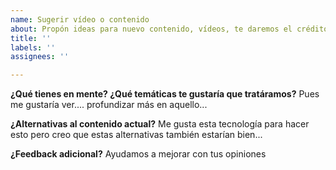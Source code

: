 ```yaml
---
name: Sugerir vídeo o contenido
about: Propón ideas para nuevo contenido, vídeos, te daremos el crédito que te mereces.
title: ''
labels: ''
assignees: ''

---
```


**¿Qué tienes en mente? ¿Qué temáticas te gustaría que tratáramos?**
Pues me gustaría ver.... profundizar más en aquello...

**¿Alternativas al contenido actual?**
Me gusta esta tecnología para hacer esto pero creo que estas alternativas también estarían bien...

**¿Feedback adicional?**
Ayudamos a mejorar con tus opiniones
